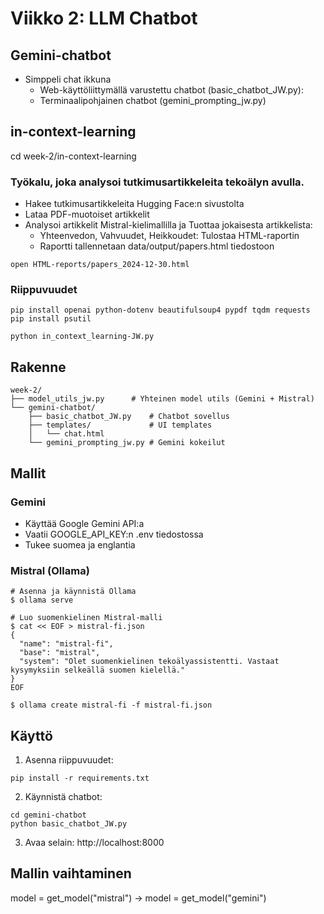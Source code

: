 # Viikko 2: LLM Chatbot


## Gemini-chatbot
- Simppeli chat ikkuna 
    - Web-käyttöliittymällä varustettu chatbot (basic_chatbot_JW.py):
    - Terminaalipohjainen chatbot (gemini_prompting_jw.py)

## in-context-learning
cd week-2/in-context-learning

### Työkalu, joka analysoi tutkimusartikkeleita tekoälyn avulla. 

- Hakee tutkimusartikkeleita Hugging Face:n sivustolta
- Lataa PDF-muotoiset artikkelit
- Analysoi artikkelit Mistral-kielimallilla ja Tuottaa jokaisesta artikkelista:
   -  Yhteenvedon, Vahvuudet, Heikkoudet: Tulostaa HTML-raportin
   - Raportti tallennetaan data/output/papers.html tiedostoon
```shell
open HTML-reports/papers_2024-12-30.html 
```
### Riippuvuudet
```shell
pip install openai python-dotenv beautifulsoup4 pypdf tqdm requests 
pip install psutil
```

```shell
python in_context_learning-JW.py
```

## Rakenne
```shell
week-2/
├── model_utils_jw.py      # Yhteinen model utils (Gemini + Mistral)
└── gemini-chatbot/
    ├── basic_chatbot_JW.py    # Chatbot sovellus
    ├── templates/             # UI templates
    │   └── chat.html
    └── gemini_prompting_jw.py # Gemini kokeilut
```

## Mallit

### Gemini
- Käyttää Google Gemini API:a
- Vaatii GOOGLE_API_KEY:n .env tiedostossa
- Tukee suomea ja englantia

### Mistral (Ollama)
```shell
# Asenna ja käynnistä Ollama
$ ollama serve

# Luo suomenkielinen Mistral-malli
$ cat << EOF > mistral-fi.json
{
  "name": "mistral-fi",
  "base": "mistral",
  "system": "Olet suomenkielinen tekoälyassistentti. Vastaat kysymyksiin selkeällä suomen kielellä."
}
EOF

$ ollama create mistral-fi -f mistral-fi.json
```

## Käyttö

1. Asenna riippuvuudet:
```shell
pip install -r requirements.txt
```

2. Käynnistä chatbot:
```shell
cd gemini-chatbot
python basic_chatbot_JW.py
```

3. Avaa selain: http://localhost:8000

## Mallin vaihtaminen
model = get_model("mistral") → model = get_model("gemini")